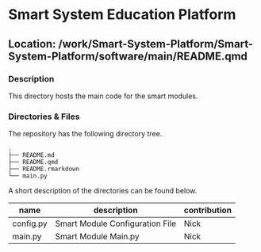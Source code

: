 

# Smart System Education Platform

## Location: /work/Smart-System-Platform/Smart-System-Platform/software/main/README.qmd

### Description

This directory hosts the main code for the smart modules.

### Directories & Files

The repository has the following directory tree.

    .
    ├── README.md
    ├── README.qmd
    ├── README.rmarkdown
    └── main.py

A short description of the directories can be found below.

| name      | description                     | contribution |
|-----------|---------------------------------|--------------|
| config.py | Smart Module Configuration File | Nick         |
| main.py   | Smart Module Main.py            | Nick         |
